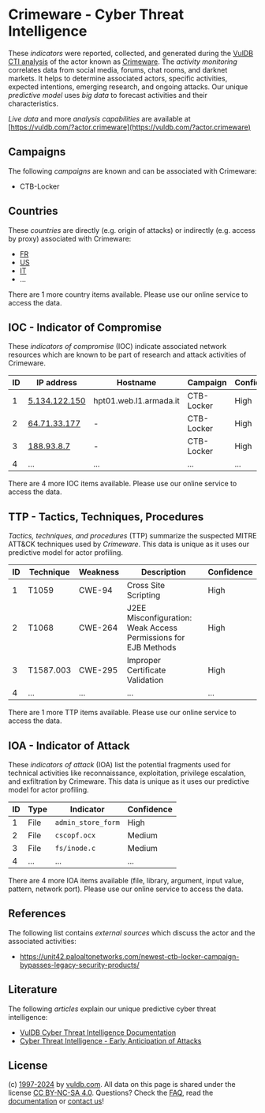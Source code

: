 # Crimeware - Cyber Threat Intelligence

These _indicators_ were reported, collected, and generated during the [VulDB CTI analysis](https://vuldb.com/?kb.cti) of the actor known as [Crimeware](https://vuldb.com/?actor.crimeware). The _activity monitoring_ correlates data from social media, forums, chat rooms, and darknet markets. It helps to determine associated actors, specific activities, expected intentions, emerging research, and ongoing attacks. Our unique _predictive model_ uses _big data_ to forecast activities and their characteristics.

_Live data_ and more _analysis capabilities_ are available at [https://vuldb.com/?actor.crimeware](https://vuldb.com/?actor.crimeware)

## Campaigns

The following _campaigns_ are known and can be associated with Crimeware:

* CTB-Locker

## Countries

These _countries_ are directly (e.g. origin of attacks) or indirectly (e.g. access by proxy) associated with Crimeware:

* [FR](https://vuldb.com/?country.fr)
* [US](https://vuldb.com/?country.us)
* [IT](https://vuldb.com/?country.it)
* ...

There are 1 more country items available. Please use our online service to access the data.

## IOC - Indicator of Compromise

These _indicators of compromise_ (IOC) indicate associated network resources which are known to be part of research and attack activities of Crimeware.

ID | IP address | Hostname | Campaign | Confidence
-- | ---------- | -------- | -------- | ----------
1 | [5.134.122.150](https://vuldb.com/?ip.5.134.122.150) | hpt01.web.l1.armada.it | CTB-Locker | High
2 | [64.71.33.177](https://vuldb.com/?ip.64.71.33.177) | - | CTB-Locker | High
3 | [188.93.8.7](https://vuldb.com/?ip.188.93.8.7) | - | CTB-Locker | High
4 | ... | ... | ... | ...

There are 4 more IOC items available. Please use our online service to access the data.

## TTP - Tactics, Techniques, Procedures

_Tactics, techniques, and procedures_ (TTP) summarize the suspected MITRE ATT&CK techniques used by _Crimeware_. This data is unique as it uses our predictive model for actor profiling.

ID | Technique | Weakness | Description | Confidence
-- | --------- | -------- | ----------- | ----------
1 | T1059 | CWE-94 | Cross Site Scripting | High
2 | T1068 | CWE-264 | J2EE Misconfiguration: Weak Access Permissions for EJB Methods | High
3 | T1587.003 | CWE-295 | Improper Certificate Validation | High
4 | ... | ... | ... | ...

There are 1 more TTP items available. Please use our online service to access the data.

## IOA - Indicator of Attack

These _indicators of attack_ (IOA) list the potential fragments used for technical activities like reconnaissance, exploitation, privilege escalation, and exfiltration by Crimeware. This data is unique as it uses our predictive model for actor profiling.

ID | Type | Indicator | Confidence
-- | ---- | --------- | ----------
1 | File | `admin_store_form` | High
2 | File | `cscopf.ocx` | Medium
3 | File | `fs/inode.c` | Medium
4 | ... | ... | ...

There are 4 more IOA items available (file, library, argument, input value, pattern, network port). Please use our online service to access the data.

## References

The following list contains _external sources_ which discuss the actor and the associated activities:

* https://unit42.paloaltonetworks.com/newest-ctb-locker-campaign-bypasses-legacy-security-products/

## Literature

The following _articles_ explain our unique predictive cyber threat intelligence:

* [VulDB Cyber Threat Intelligence Documentation](https://vuldb.com/?kb.cti)
* [Cyber Threat Intelligence - Early Anticipation of Attacks](https://www.scip.ch/en/?labs.20201022)

## License

(c) [1997-2024](https://vuldb.com/?kb.changelog) by [vuldb.com](https://vuldb.com/?kb.about). All data on this page is shared under the license [CC BY-NC-SA 4.0](https://creativecommons.org/licenses/by-nc-sa/4.0/). Questions? Check the [FAQ](https://vuldb.com/?kb.faq), read the [documentation](https://vuldb.com/?kb) or [contact us](https://vuldb.com/?contact)!
